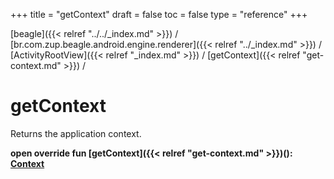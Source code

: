 +++
title = "getContext"
draft = false
toc = false
type = "reference"
+++

[beagle]({{< relref "../../_index.md" >}}) / [br.com.zup.beagle.android.engine.renderer]({{< relref "../_index.md" >}}) / [ActivityRootView]({{< relref "_index.md" >}}) / [getContext]({{< relref "get-context.md" >}}) / 



# getContext  


Returns the application context.

  
  
<b><b>open override fun [getContext]({{< relref "get-context.md" >}})(): [Context](https://developer.android.com/reference/kotlin/android/content/Context.html)</b></b>  



